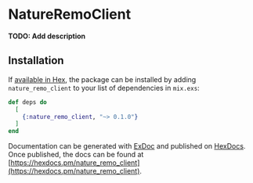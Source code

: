 # NatureRemoClient

**TODO: Add description**

## Installation

If [available in Hex](https://hex.pm/docs/publish), the package can be installed
by adding `nature_remo_client` to your list of dependencies in `mix.exs`:

```elixir
def deps do
  [
    {:nature_remo_client, "~> 0.1.0"}
  ]
end
```

Documentation can be generated with [ExDoc](https://github.com/elixir-lang/ex_doc)
and published on [HexDocs](https://hexdocs.pm). Once published, the docs can
be found at [https://hexdocs.pm/nature_remo_client](https://hexdocs.pm/nature_remo_client).

